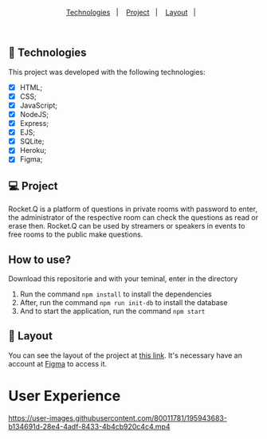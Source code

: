 
<p align="center">
  <a href="#-technologies">Technologies</a>&nbsp;&nbsp;&nbsp;|&nbsp;&nbsp;&nbsp;
  <a href="#-project">Project</a>&nbsp;&nbsp;&nbsp;|&nbsp;&nbsp;&nbsp;
  <a href="#-layout">Layout</a>&nbsp;&nbsp;&nbsp;|&nbsp;&nbsp;&nbsp;
</p>



<br>

## 🚀 Technologies

This project was developed with the following technologies:

- [x] HTML;
- [x] CSS;
- [x] JavaScript;
- [x] NodeJS;
- [x] Express;
- [x] EJS;
- [x] SQLite;
- [x] Heroku;
- [x] Figma;

## 💻 Project

Rocket.Q is a platform of questions in private rooms with password to enter, the administrator of the respective room can check the questions as read or erase then. Rocket.Q can be used by streamers or speakers in events to free rooms to the public make questions.

## How to use?

Download this repositorie and with your teminal, enter in the directory

1. Run the command `npm install` to install the dependencies
2. After, run the command `npm run init-db` to install the database
3. And to start the application, run the command `npm start` 

## 🔖 Layout

You can see the layout of the project at [this link](https://www.figma.com/community/file/1009821158959690135). It's necessary have an account at [Figma](https://figma.com) to access it.




# User Experience



https://user-images.githubusercontent.com/80011781/195943683-b134691d-28e4-4adf-8433-4b4cb920c4c4.mp4



